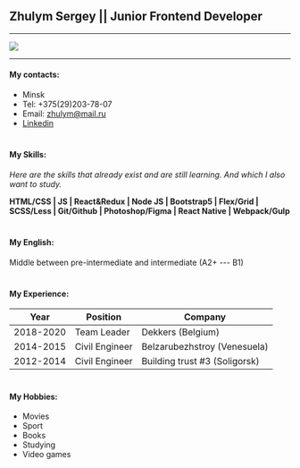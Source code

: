 ## Zhulym Sergey || Junior Frontend Developer

---

![](https://sun2.beltelecom-by-minsk.userapi.com/s/v1/ig2/V8h_6hiy9-C4I2SyCyrRHLdwDB5UG2BR753FmkZoURZ5QPnEhwIKBi9mRwORs_YvaIb0wjZNEaiaVzPHP-tc2Q93.jpg?size=200x0&quality=95&crop=0,182,1920,2377&ava=1)

---

#### My contacts:

- Minsk
- Tel: +375(29)203-78-07
- Email: zhulym@mail.ru
- [Linkedin](https://www.linkedin.com/in/sergey-zhulym/)

#

#### My Skills:

_Here are the skills that already exist and are still learning. And which I also want to study._

**HTML/CSS | JS | React&Redux | Node JS | Bootstrap5 | Flex/Grid | SCSS/Less | Git/Github | Photoshop/Figma | React Native | Webpack/Gulp**

#

#### My English:

Middle between pre-intermediate and intermediate (A2+ --- B1)

#

#### My Experience:

| Year      | Position       | Company                       |
| --------- | -------------- | ----------------------------- |
| 2018-2020 | Team Leader    | Dekkers (Belgium)             |
| 2014-2015 | Civil Engineer | Belzarubezhstroy (Venesuela)  |
| 2012-2014 | Civil Engineer | Building trust #3 (Soligorsk) |

#

#### My Hobbies:

- Movies
- Sport
- Books
- Studying
- Video games
